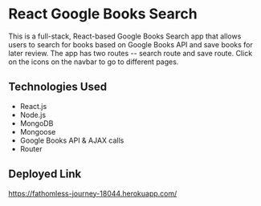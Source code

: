 # React Google Books Search

This is a full-stack, React-based Google Books Search app that allows users to search for books based on Google Books API and save books for later review. The app has two routes -- search route  and save route. Click on the icons on the navbar to go to different pages. 

## Technologies Used

- React.js
- Node.js
- MongoDB
- Mongoose 
- Google Books API & AJAX calls
- Router 

## Deployed Link

https://fathomless-journey-18044.herokuapp.com/

